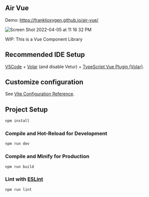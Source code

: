 ## Air Vue

Demo: https://franklioxygen.github.io/air-vue/

<img alt="Screen Shot 2022-04-05 at 11 16 32 PM" src="https://user-images.githubusercontent.com/2637636/161889060-c7c0b3b4-48c9-4f1c-896d-fc11a2f427ba.png">

WIP: This is a Vue Component Library

## Recommended IDE Setup

[VSCode](https://code.visualstudio.com/) + [Volar](https://marketplace.visualstudio.com/items?itemName=johnsoncodehk.volar) (and disable Vetur) + [TypeScript Vue Plugin (Volar)](https://marketplace.visualstudio.com/items?itemName=johnsoncodehk.vscode-typescript-vue-plugin).

## Customize configuration

See [Vite Configuration Reference](https://vitejs.dev/config/).

## Project Setup

```sh
npm install
```

### Compile and Hot-Reload for Development

```sh
npm run dev
```

### Compile and Minify for Production

```sh
npm run build
```

### Lint with [ESLint](https://eslint.org/)

```sh
npm run lint
```
